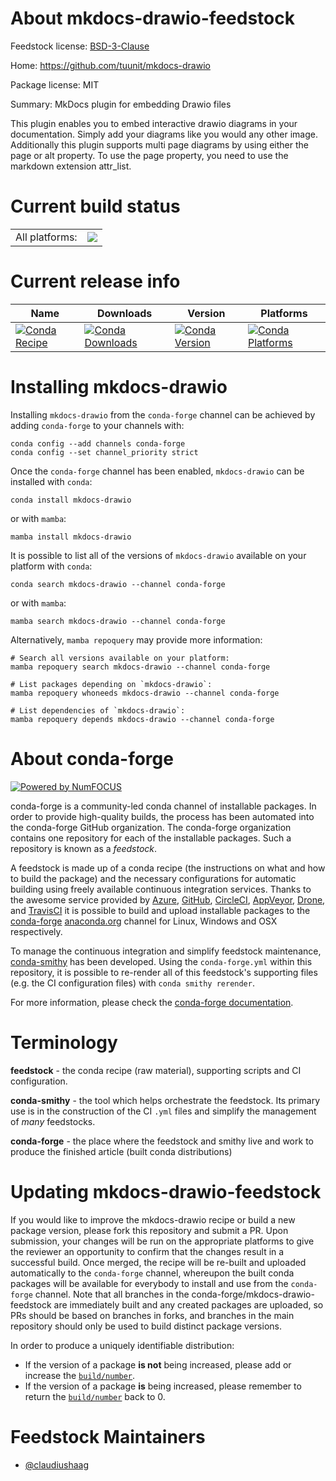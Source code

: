 About mkdocs-drawio-feedstock
=============================

Feedstock license: [BSD-3-Clause](https://github.com/conda-forge/mkdocs-drawio-feedstock/blob/main/LICENSE.txt)

Home: https://github.com/tuunit/mkdocs-drawio

Package license: MIT

Summary: MkDocs plugin for embedding Drawio files

This plugin enables you to embed interactive drawio diagrams in your documentation. Simply add your diagrams like you would any other image.
Additionally this plugin supports multi page diagrams by using either the page or alt property. To use the page property, you need to use the markdown extension attr_list.

Current build status
====================


<table><tr><td>All platforms:</td>
    <td>
      <a href="https://dev.azure.com/conda-forge/feedstock-builds/_build/latest?definitionId=26365&branchName=main">
        <img src="https://dev.azure.com/conda-forge/feedstock-builds/_apis/build/status/mkdocs-drawio-feedstock?branchName=main">
      </a>
    </td>
  </tr>
</table>

Current release info
====================

| Name | Downloads | Version | Platforms |
| --- | --- | --- | --- |
| [![Conda Recipe](https://img.shields.io/badge/recipe-mkdocs--drawio-green.svg)](https://anaconda.org/conda-forge/mkdocs-drawio) | [![Conda Downloads](https://img.shields.io/conda/dn/conda-forge/mkdocs-drawio.svg)](https://anaconda.org/conda-forge/mkdocs-drawio) | [![Conda Version](https://img.shields.io/conda/vn/conda-forge/mkdocs-drawio.svg)](https://anaconda.org/conda-forge/mkdocs-drawio) | [![Conda Platforms](https://img.shields.io/conda/pn/conda-forge/mkdocs-drawio.svg)](https://anaconda.org/conda-forge/mkdocs-drawio) |

Installing mkdocs-drawio
========================

Installing `mkdocs-drawio` from the `conda-forge` channel can be achieved by adding `conda-forge` to your channels with:

```
conda config --add channels conda-forge
conda config --set channel_priority strict
```

Once the `conda-forge` channel has been enabled, `mkdocs-drawio` can be installed with `conda`:

```
conda install mkdocs-drawio
```

or with `mamba`:

```
mamba install mkdocs-drawio
```

It is possible to list all of the versions of `mkdocs-drawio` available on your platform with `conda`:

```
conda search mkdocs-drawio --channel conda-forge
```

or with `mamba`:

```
mamba search mkdocs-drawio --channel conda-forge
```

Alternatively, `mamba repoquery` may provide more information:

```
# Search all versions available on your platform:
mamba repoquery search mkdocs-drawio --channel conda-forge

# List packages depending on `mkdocs-drawio`:
mamba repoquery whoneeds mkdocs-drawio --channel conda-forge

# List dependencies of `mkdocs-drawio`:
mamba repoquery depends mkdocs-drawio --channel conda-forge
```


About conda-forge
=================

[![Powered by
NumFOCUS](https://img.shields.io/badge/powered%20by-NumFOCUS-orange.svg?style=flat&colorA=E1523D&colorB=007D8A)](https://numfocus.org)

conda-forge is a community-led conda channel of installable packages.
In order to provide high-quality builds, the process has been automated into the
conda-forge GitHub organization. The conda-forge organization contains one repository
for each of the installable packages. Such a repository is known as a *feedstock*.

A feedstock is made up of a conda recipe (the instructions on what and how to build
the package) and the necessary configurations for automatic building using freely
available continuous integration services. Thanks to the awesome service provided by
[Azure](https://azure.microsoft.com/en-us/services/devops/), [GitHub](https://github.com/),
[CircleCI](https://circleci.com/), [AppVeyor](https://www.appveyor.com/),
[Drone](https://cloud.drone.io/welcome), and [TravisCI](https://travis-ci.com/)
it is possible to build and upload installable packages to the
[conda-forge](https://anaconda.org/conda-forge) [anaconda.org](https://anaconda.org/)
channel for Linux, Windows and OSX respectively.

To manage the continuous integration and simplify feedstock maintenance,
[conda-smithy](https://github.com/conda-forge/conda-smithy) has been developed.
Using the ``conda-forge.yml`` within this repository, it is possible to re-render all of
this feedstock's supporting files (e.g. the CI configuration files) with ``conda smithy rerender``.

For more information, please check the [conda-forge documentation](https://conda-forge.org/docs/).

Terminology
===========

**feedstock** - the conda recipe (raw material), supporting scripts and CI configuration.

**conda-smithy** - the tool which helps orchestrate the feedstock.
                   Its primary use is in the construction of the CI ``.yml`` files
                   and simplify the management of *many* feedstocks.

**conda-forge** - the place where the feedstock and smithy live and work to
                  produce the finished article (built conda distributions)


Updating mkdocs-drawio-feedstock
================================

If you would like to improve the mkdocs-drawio recipe or build a new
package version, please fork this repository and submit a PR. Upon submission,
your changes will be run on the appropriate platforms to give the reviewer an
opportunity to confirm that the changes result in a successful build. Once
merged, the recipe will be re-built and uploaded automatically to the
`conda-forge` channel, whereupon the built conda packages will be available for
everybody to install and use from the `conda-forge` channel.
Note that all branches in the conda-forge/mkdocs-drawio-feedstock are
immediately built and any created packages are uploaded, so PRs should be based
on branches in forks, and branches in the main repository should only be used to
build distinct package versions.

In order to produce a uniquely identifiable distribution:
 * If the version of a package **is not** being increased, please add or increase
   the [``build/number``](https://docs.conda.io/projects/conda-build/en/latest/resources/define-metadata.html#build-number-and-string).
 * If the version of a package **is** being increased, please remember to return
   the [``build/number``](https://docs.conda.io/projects/conda-build/en/latest/resources/define-metadata.html#build-number-and-string)
   back to 0.

Feedstock Maintainers
=====================

* [@claudiushaag](https://github.com/claudiushaag/)

